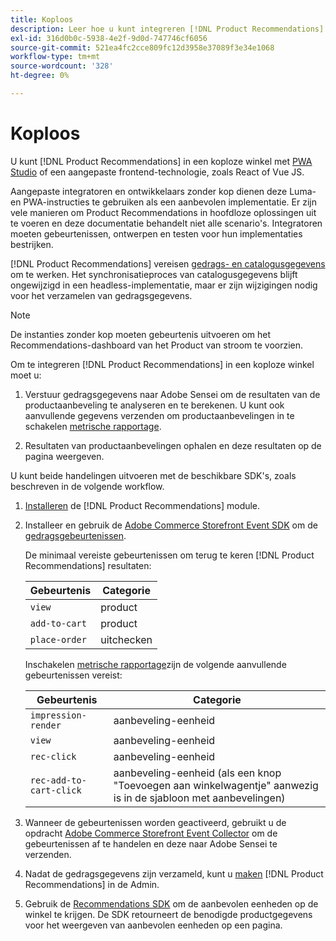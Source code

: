 ```yaml
---
title: Koploos
description: Leer hoe u kunt integreren [!DNL Product Recommendations] in een koploze winkel.
exl-id: 316d0b0c-5938-4e2f-9d0d-747746cf6056
source-git-commit: 521ea4fc2cce809fc12d3958e37089f3e34e1068
workflow-type: tm+mt
source-wordcount: '328'
ht-degree: 0%

---
```


# Koploos

U kunt [!DNL Product Recommendations] in een koploze winkel met [PWA Studio](https://developer.adobe.com/commerce/pwa-studio/) of een aangepaste frontend-technologie, zoals React of Vue JS.

Aangepaste integratoren en ontwikkelaars zonder kop dienen deze Luma- en PWA-instructies te gebruiken als een aanbevolen implementatie. Er zijn vele manieren om Product Recommendations in hoofdloze oplossingen uit te voeren en deze documentatie behandelt niet alle scenario&#39;s. Integratoren moeten gebeurtenissen, ontwerpen en testen voor hun implementaties bestrijken.

[!DNL Product Recommendations] vereisen [gedrags- en catalogusgegevens](https://experienceleague.adobe.com/docs/commerce-merchant-services/product-recommendations/developer/development-overview.html) om te werken. Het synchronisatieproces van catalogusgegevens blijft ongewijzigd in een headless-implementatie, maar er zijn wijzigingen nodig voor het verzamelen van gedragsgegevens.

>[!NOTE]
>
>De instanties zonder kop moeten gebeurtenis uitvoeren om het Recommendations-dashboard van het Product van stroom te voorzien.

Om te integreren [!DNL Product Recommendations] in een koploze winkel moet u:

1. Verstuur gedragsgegevens naar Adobe Sensei om de resultaten van de productaanbeveling te analyseren en te berekenen. U kunt ook aanvullende gegevens verzenden om productaanbevelingen in te schakelen [metrische rapportage](workspace.md).

1. Resultaten van productaanbevelingen ophalen en deze resultaten op de pagina weergeven.

U kunt beide handelingen uitvoeren met de beschikbare SDK&#39;s, zoals beschreven in de volgende workflow.

1. [Installeren](install-configure.md) de [!DNL Product Recommendations] module.

1. Installeer en gebruik de [Adobe Commerce Storefront Event SDK](https://developer.adobe.com/commerce/services/shared-services/storefront-events/sdk/) om de [gedragsgebeurtenissen](https://experienceleague.adobe.com/docs/commerce-merchant-services/product-recommendations/developer/events.html).

   De minimaal vereiste gebeurtenissen om terug te keren [!DNL Product Recommendations] resultaten:

   | Gebeurtenis | Categorie |
   |--- | ---|
   | `view` | product |
   | `add-to-cart` | product |
   | `place-order` | uitchecken |

   Inschakelen [metrische rapportage](workspace.md)zijn de volgende aanvullende gebeurtenissen vereist:

   | Gebeurtenis | Categorie |
   |--- | ---|
   | `impression-render` | aanbeveling-eenheid |
   | `view` | aanbeveling-eenheid |
   | `rec-click` | aanbeveling-eenheid |
   | `rec-add-to-cart-click` | aanbeveling-eenheid (als een knop &quot;Toevoegen aan winkelwagentje&quot; aanwezig is in de sjabloon met aanbevelingen) |

1. Wanneer de gebeurtenissen worden geactiveerd, gebruikt u de opdracht [Adobe Commerce Storefront Event Collector](https://developer.adobe.com/commerce/services/shared-services/storefront-events/collector/) om de gebeurtenissen af te handelen en deze naar Adobe Sensei te verzenden.

1. Nadat de gedragsgegevens zijn verzameld, kunt u [maken](create.md) [!DNL Product Recommendations] in de Admin.

1. Gebruik de [Recommendations SDK](https://developer.adobe.com/commerce/services/product-recommendations/) om de aanbevolen eenheden op de winkel te krijgen. De SDK retourneert de benodigde productgegevens voor het weergeven van aanbevolen eenheden op een pagina.
